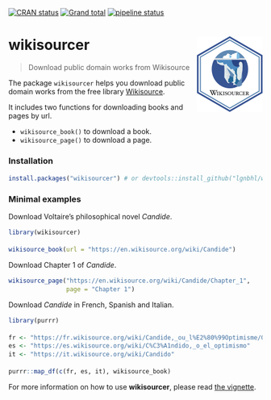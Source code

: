 
<!-- README.md is generated from README.Rmd. Please edit that file -->

<!-- badges: start -->

[![CRAN
status](https://www.r-pkg.org/badges/version/wikisourcer)](https://CRAN.R-project.org/package=wikisourcer)
[![Grand
total](http://cranlogs.r-pkg.org/badges/grand-total/wikisourcer)](https://cran.r-project.org/package=wikisourcer)
[![pipeline
status](https://gitlab.com/lgnbhl/wikisourcer/badges/master/pipeline.svg)](https://gitlab.com/lgnbhl/wikisourcer/pipelines)
<!-- badges: end -->

# wikisourcer <img src="man/figures/logo.png" align="right" />

> Download public domain works from Wikisource

The package `wikisourcer` helps you download public domain works from
the free library [Wikisource](https://wikisource.org/).

It includes two functions for downloading books and pages by url.

  - `wikisource_book()` to download a book.
  - `wikisource_page()` to download a page.

### Installation

``` r
install.packages("wikisourcer") # or devtools::install_github("lgnbhl/wikisourcer")
```

### Minimal examples

Download Voltaire’s philosophical novel *Candide*.

``` r
library(wikisourcer)

wikisource_book(url = "https://en.wikisource.org/wiki/Candide")
```

Download Chapter 1 of *Candide*.

``` r
wikisource_page("https://en.wikisource.org/wiki/Candide/Chapter_1", 
                page = "Chapter 1")
```

Download *Candide* in French, Spanish and Italian.

``` r
library(purrr)

fr <- "https://fr.wikisource.org/wiki/Candide,_ou_l%E2%80%99Optimisme/Garnier_1877"
es <- "https://es.wikisource.org/wiki/C%C3%A1ndido,_o_el_optimismo"
it <- "https://it.wikisource.org/wiki/Candido"

purrr::map_df(c(fr, es, it), wikisource_book)
```

For more information on how to use **wikisourcer**, please read [the
vignette](https://felixluginbuhl.com/wikisourcer/articles/wikisourcer.html).
